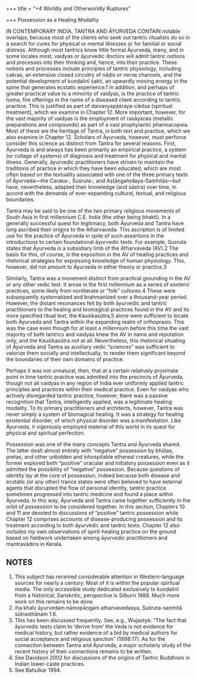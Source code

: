 +++
title = "+4 Worldly and Otherworldly Ruptures"

+++
Possession as a Healing Modality

IN CONTEMPORARY INDIA, TANTRA AND ĀYURVEDA CONTAIN notable overlaps, because most of the clients who seek out tantric ritualists do so in a search for cures for physical or mental illnesses or for familial or social distress. Although most tantrics know little formal Āyurveda, many, and in some locales most, vaidyas or āyurvedic doctors will admit tantric notions and processes into their thinking and, hence, into their practice. These notions and processes include principles of tantric physiology, including cakras, an extensive closed circuitry of nāḍis or nerve channels, and the potential development of kuṇḍalinī śakti, an upwardly moving energy in the spine that generates ecstatic experience.1 In addition, and perhaps of greater practical value to a minority of vaidyas, is the practice of tantric homa, fire offerings in the name of a diseased client according to tantric practice. This is justified as part of daivavyapāśraya-cikitsa (spiritual treatment), which we examine in Chapter 12. More important, however, for the vast majority of vaidyas is the employment of rasāyaṇas (metallic preparations and compounds) as part of a vast prophylactic pharmacopeia. Most of these are the heritage of Tantra, in both text and practice, which we also examine in Chapter 12. Scholars of Āyurveda, however, must perforce consider this science as distinct from Tantra for several reasons. First, Āyurveda is and always has been primarily an empirical practice, a system (or collage of systems) of diagnosis and treatment for physical and mental illness. Generally, āyurvedic practitioners have striven to maintain the traditions of practice in which they have been educated, which are most often based on the textuality associated with one of the three primary texts of Āyurveda—the Caraka-, Suśruta-, and Aṣṭāṇgahṛdaya-Saṃhitās—but have, nevertheless, adapted their knowledge (and śāstra) over time, in accord with the demands of ever-expanding cultural, textual, and religious boundaries.

Tantra may be said to be one of the two primary religious movements of South Asia in first millennium C.E. India (the other being bhakti). In a generally successful quest for legitimacy, both Āyurveda and Tantra have long ascribed their origins to the Atharvaveda. This ascription is of limited use for the practice of Āyurveda in spite of such assertions in the introductions to certain foundational āyurvedic texts. For example, Susruta states that Āyurveda is a subsidiary limb of the Atharvaveda (AV).2 The basis for this, of course, is the exposition in the AV of healing practices and rhetorical strategies for expressing knowledge of human physiology. This, however, did not amount to Āyurveda in either theory or practice.3

Similarly, Tantra was a movement distinct from practical grounding in the AV or any other vedic text. It arose in the first millennium as a series of esoteric practices, some likely from nonliterate or “folk” cultures.4 These were subsequently systematized and brahmanized over a thousand-year period. However, the distant resonances felt by both āyurvedic and tantric practitioners to the healing and biomagical practices found in the AV and its more specified ritual text, the Kauśikasūtra,5 alone were sufficient to locate both Āyurveda and Tantra within the expanding realm of orthopraxis. This was the case even though for at least a millennium before this time the vast majority of both tantrics and vaidyas knew the AV in name and reputation only, and the Kauśikasūtra not at all. Nevertheless, this rhetorical situating of Āyurveda and Tantra as auxiliary vedic “sciences” was sufficient to valorize them socially and intellectually, to render them significant beyond the boundaries of their own domains of practice.

Perhaps it was not unnatural, then, that at a certain relatively proximate point in time tantric practice was admitted into the precincts of Āyurveda, though not all vaidyas in any region of India ever uniformly applied tantric principles and practices within their medical practice. Even for vaidyas who actively disregarded tantric practice, however, there was a passive recognition that Tantra, intelligently applied, was a legitimate healing modality. To its primary practitioners and architects, however, Tantra was never simply a system of biomagical healing. It was a strategy for healing existential disorder, of which physical disorder was a manifestation. Like Āyurveda, it vigorously employed material of this world in its quest for physical and spiritual perfection.

Possession was one of the many concepts Tantra and Āyurveda shared. The latter dealt almost entirely with “negative” possession by bhūtas, pretas, and other unbidden and inhospitable ethereal creatures, while the former explored both “positive” oracular and initiatory possession even as it admitted the possibility of “negative” possession. Because questions of identity lay at the core of possession, indeed because both disease and ecstatic (or any other) trance states were often believed to have external agents that disrupted the flow of personal identity, tantric practice sometimes progressed into tantric medicine and found a place within Āyurveda. In this way, Āyurveda and Tantra came together sufficiently in the orbit of possession to be considered together. In this section, Chapters 10 and 11 are devoted to discussions of “positive” tantric possession while Chapter 12 comprises accounts of disease-producing possession and its treatment according to both āyurvedic and tantric texts. Chapter 12 also includes my own observations of spirit-healing practice on the ground based on fieldwork undertaken among āyurvedic practitioners and mantravādins in Kerala.

## NOTES
1. This subject has received considerable attention in Western-language sources for nearly a century. Most of it is within the popular spiritual media. The only accessible study dedicated exclusively to kuṇḍalinī from a historical, Sanskritic, perspective is Silburn 1988. Much more work on this remains to be done.
2. iha khalv āyurvedaṃ nāmopāṇgam atharvavedasya, Suśruta-saṃhitā sūtrasthānam 1.6.
3. This has been discussed frequently. See, e.g., Wujastyk: “The fact that āyurvedic texts claim to ‘derive from’ the Veda is not evidence for medical history, but rather evidence of a bid by medical authors for social acceptance and religious sanction” (1998:17). As for the connection between Tantra and Āyurveda, a major scholarly study of the recent history of their connections remains to be written.
4. See Davidson 2002 for discussions of the origins of Tantric Buddhism in Indian lower-caste practices.
5. See Bahulkar 1994.
 